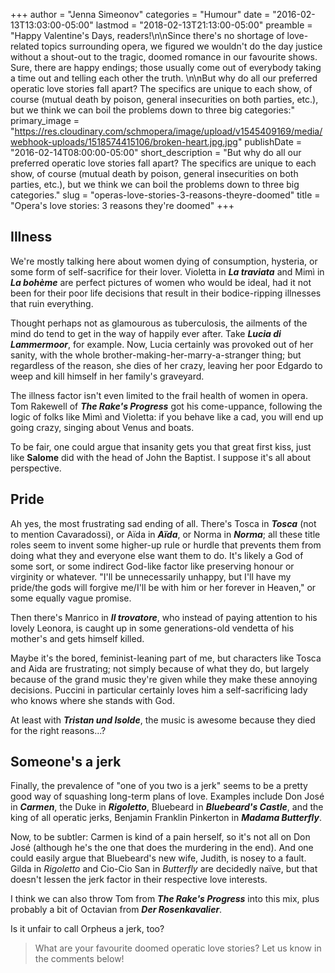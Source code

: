 +++
author = "Jenna Simeonov"
categories = "Humour"
date = "2016-02-13T13:03:00-05:00"
lastmod = "2018-02-13T21:13:00-05:00"
preamble = "Happy Valentine's Days, readers!\n\nSince there's no shortage of love-related topics surrounding opera, we figured we wouldn't do the day justice without a shout-out to the tragic, doomed romance in our favourite shows. Sure, there are happy endings; those usually come out of everybody taking a time out and telling each other the truth. \n\nBut why do all our preferred operatic love stories fall apart? The specifics are unique to each show, of course (mutual death by poison, general insecurities on both parties, etc.), but we think we can boil the problems down to three big categories:"
primary_image = "https://res.cloudinary.com/schmopera/image/upload/v1545409169/media/webhook-uploads/1518574415106/broken-heart.jpg.jpg"
publishDate = "2016-02-14T08:00:00-05:00"
short_description = "But why do all our preferred operatic love stories fall apart? The specifics are unique to each show, of course (mutual death by poison, general insecurities on both parties, etc.), but we think we can boil the problems down to three big categories."
slug = "operas-love-stories-3-reasons-theyre-doomed"
title = "Opera&#039;s love stories: 3 reasons they&#039;re doomed"
+++

## Illness

We're mostly talking here about women dying of consumption, hysteria, or some form of self-sacrifice for their lover. Violetta in ***La traviata*** and Mimì in ***La bohème*** are perfect pictures of women who would be ideal, had it not been for their poor life decisions that result in their bodice-ripping illnesses that ruin everything. 

Thought perhaps not as glamourous as tuberculosis, the ailments of the mind do tend to get in the way of happily ever after. Take ***Lucia di Lammermoor***, for example. Now, Lucia certainly was provoked out of her sanity, with the whole brother-making-her-marry-a-stranger thing; but regardless of the reason, she dies of her crazy, leaving her poor Edgardo to weep and kill himself in her family's graveyard.

The illness factor isn't even limited to the frail health of women in opera. Tom Rakewell of ***The Rake's Progress*** got his come-uppance, following the logic of folks like Mimì and Violetta: if you behave like a cad, you will end up going crazy, singing about Venus and boats.

To be fair, one could argue that insanity gets you that great first kiss, just like **Salome** did with the head of John the Baptist. I suppose it's all about perspective.

## Pride

Ah yes, the most frustrating sad ending of all. There's Tosca in ***Tosca*** (not to mention Cavaradossi), or Aïda in ***Aïda***, or Norma in ***Norma***; all these title roles seem to invent some higher-up rule or hurdle that prevents them from doing what they and everyone else want them to do. It's likely a God of some sort, or some indirect God-like factor like preserving honour or virginity or whatever. "I'll be unnecessarily unhappy, but I'll have my pride/the gods will forgive me/I'll be with him or her forever in Heaven," or some equally vague promise.

Then there's Manrico in ***Il trovatore***, who instead of paying attention to his lovely Leonora, is caught up in some generations-old vendetta of his mother's and gets himself killed. 

Maybe it's the bored, feminist-leaning part of me, but characters like Tosca and Aida are frustrating; not simply because of what they do, but largely because of the grand music they're given while they make these annoying decisions. Puccini in particular certainly loves him a self-sacrificing lady who knows where she stands with God.

At least with ***Tristan und Isolde***, the music is awesome because they died for the right reasons...?

## Someone's a jerk

Finally, the prevalence of "one of you two is a jerk" seems to be a pretty good way of squashing long-term plans of love. Examples include Don José in ***Carmen***, the Duke in ***Rigoletto***, Bluebeard in ***Bluebeard's Castle***, and the king of all operatic jerks, Benjamin Franklin Pinkerton in ***Madama Butterfly***. 

Now, to be subtler: Carmen is kind of a pain herself, so it's not all on Don José (although he's the one that does the murdering in the end). And one could easily argue that Bluebeard's new wife, Judith, is nosey to a fault. Gilda in *Rigoletto* and Cio-Cio San in *Butterfly* are decidedly naïve, but that doesn't lessen the jerk factor in their respective love interests.

I think we can also throw Tom from ***The Rake's Progress*** into this mix, plus probably a bit of Octavian from ***Der Rosenkavalier***. 

Is it unfair to call Orpheus a jerk, too?

>What are your favourite doomed operatic love stories? Let us know in the comments below!
